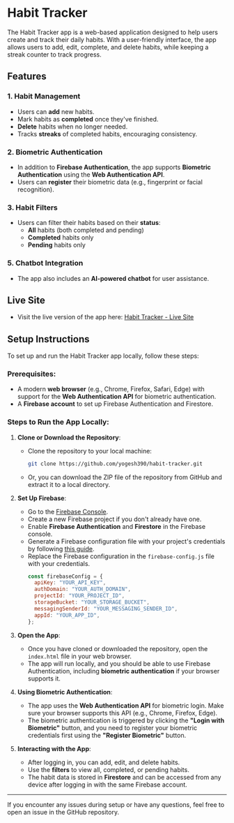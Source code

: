 # Habit Tracker

The Habit Tracker app is a web-based application designed to help users create and track their daily habits. With a user-friendly interface, the app allows users to add, edit, complete, and delete habits, while keeping a streak counter to track progress.

## Features

### 1. **Habit Management**
- Users can **add** new habits.
- Mark habits as **completed** once they've finished.
- **Delete** habits when no longer needed.
- Tracks **streaks** of completed habits, encouraging consistency.

### 2. **Biometric Authentication**
- In addition to **Firebase Authentication**, the app supports **Biometric Authentication** using the **Web Authentication API**.
- Users can **register** their biometric data (e.g., fingerprint or facial recognition).

### 3. **Habit Filters**
- Users can filter their habits based on their **status**:
  - **All** habits (both completed and pending)
  - **Completed** habits only
  - **Pending** habits only

### 5. **Chatbot Integration**
- The app also includes an **AI-powered chatbot** for user assistance.

## Live Site
- Visit the live version of the app here: [Habit Tracker - Live Site](https://yogesh390.github.io/habit-tracker/)

## Setup Instructions

To set up and run the Habit Tracker app locally, follow these steps:

### Prerequisites:
- A modern **web browser** (e.g., Chrome, Firefox, Safari, Edge) with support for the **Web Authentication API** for biometric authentication.
- A **Firebase account** to set up Firebase Authentication and Firestore.

### Steps to Run the App Locally:

1. **Clone or Download the Repository**:
   - Clone the repository to your local machine:
     ```bash
     git clone https://github.com/yogesh390/habit-tracker.git
     ```
   - Or, you can download the ZIP file of the repository from GitHub and extract it to a local directory.

2. **Set Up Firebase**:
   - Go to the [Firebase Console](https://console.firebase.google.com/).
   - Create a new Firebase project if you don't already have one.
   - Enable **Firebase Authentication** and **Firestore** in the Firebase console.
   - Generate a Firebase configuration file with your project's credentials by following [this guide](https://firebase.google.com/docs/web/setup).
   - Replace the Firebase configuration in the `firebase-config.js` file with your credentials. 
     ```js
     const firebaseConfig = {
       apiKey: "YOUR_API_KEY",
       authDomain: "YOUR_AUTH_DOMAIN",
       projectId: "YOUR_PROJECT_ID",
       storageBucket: "YOUR_STORAGE_BUCKET",
       messagingSenderId: "YOUR_MESSAGING_SENDER_ID",
       appId: "YOUR_APP_ID",
     };
     ```

3. **Open the App**:
   - Once you have cloned or downloaded the repository, open the `index.html` file in your web browser.
   - The app will run locally, and you should be able to use Firebase Authentication, including **biometric authentication** if your browser supports it.

4. **Using Biometric Authentication**:
   - The app uses the **Web Authentication API** for biometric login. Make sure your browser supports this API (e.g., Chrome, Firefox, Edge).
   - The biometric authentication is triggered by clicking the **"Login with Biometric"** button, and you need to register your biometric credentials first using the **"Register Biometric"** button.

5. **Interacting with the App**:
   - After logging in, you can add, edit, and delete habits.
   - Use the **filters** to view all, completed, or pending habits.
   - The habit data is stored in **Firestore** and can be accessed from any device after logging in with the same Firebase account.

---

If you encounter any issues during setup or have any questions, feel free to open an issue in the GitHub repository.
